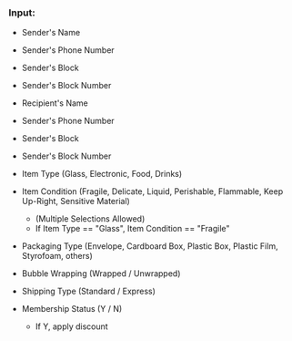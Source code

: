### Input:
- Sender's Name
- Sender's Phone Number
- Sender's Block
- Sender's Block Number

- Recipient's Name
- Sender's Phone Number
- Sender's Block
- Sender's Block Number

- Item Type (Glass, Electronic, Food, Drinks)
- Item Condition (Fragile, Delicate, Liquid, Perishable, Flammable, Keep Up-Right, Sensitive Material)
    - (Multiple Selections Allowed)
    - If Item Type == "Glass", Item Condition == "Fragile"
- Packaging Type (Envelope, Cardboard Box, Plastic Box, Plastic Film, Styrofoam, others)
- Bubble Wrapping (Wrapped / Unwrapped)
- Shipping Type (Standard / Express)
- Membership Status (Y / N)
    - If Y, apply discount